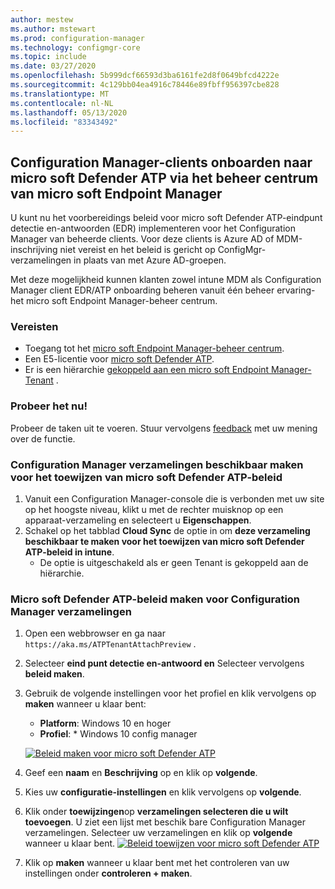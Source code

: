 ```yaml
---
author: mestew
ms.author: mstewart
ms.prod: configuration-manager
ms.technology: configmgr-core
ms.topic: include
ms.date: 03/27/2020
ms.openlocfilehash: 5b999dcf66593d3ba6161fe2d8f0649bfcd4222e
ms.sourcegitcommit: 4c129bb04ea4916c78446e89fbff956397cbe828
ms.translationtype: MT
ms.contentlocale: nl-NL
ms.lasthandoff: 05/13/2020
ms.locfileid: "83343492"
---
```

## <a name="onboard-configuration-manager-clients-to-microsoft-defender-atp-via-the-microsoft-endpoint-manager-admin-center"></a><a name="bkmk_atp"></a>Configuration Manager-clients onboarden naar micro soft Defender ATP via het beheer centrum van micro soft Endpoint Manager
<!--5691658-->
U kunt nu het voorbereidings beleid voor micro soft Defender ATP-eindpunt detectie en-antwoorden (EDR) implementeren voor het Configuration Manager van beheerde clients. Voor deze clients is Azure AD of MDM-inschrijving niet vereist en het beleid is gericht op ConfigMgr-verzamelingen in plaats van met Azure AD-groepen.

Met deze mogelijkheid kunnen klanten zowel intune MDM als Configuration Manager client EDR/ATP onboarding beheren vanuit één beheer ervaring-het micro soft Endpoint Manager-beheer centrum.

### <a name="prerequisites"></a>Vereisten

- Toegang tot het [micro soft Endpoint Manager-beheer centrum](https://endpoint.microsoft.com/).
- Een E5-licentie voor [micro soft Defender ATP](https://docs.microsoft.com/windows/security/threat-protection/microsoft-defender-atp/minimum-requirements#licensing-requirements).
- Er is een hiërarchie [gekoppeld aan een micro soft Endpoint Manager-Tenant](https://docs.microsoft.com/configmgr/core/get-started/2020/technical-preview-2002-2#bkmk_attach) .

### <a name="try-it-out"></a>Probeer het nu!

Probeer de taken uit te voeren. Stuur vervolgens [feedback](../../technical-preview-2003.md#bkmk_feedback) met uw mening over de functie.

### <a name="make-configuration-manager-collections-available-to-assign-microsoft-defender-atp-policies"></a>Configuration Manager verzamelingen beschikbaar maken voor het toewijzen van micro soft Defender ATP-beleid

1. Vanuit een Configuration Manager-console die is verbonden met uw site op het hoogste niveau, klikt u met de rechter muisknop op een apparaat-verzameling en selecteert u **Eigenschappen**.
1. Schakel op het tabblad **Cloud Sync** de optie in om **deze verzameling beschikbaar te maken voor het toewijzen van micro soft Defender ATP-beleid in intune**.
   - De optie is uitgeschakeld als er geen Tenant is gekoppeld aan de hiërarchie.

### <a name="create-microsoft-defender-atp-policy-for-configuration-manager-collections"></a>Micro soft Defender ATP-beleid maken voor Configuration Manager verzamelingen

1. Open een webbrowser en ga naar `https://aka.ms/ATPTenantAttachPreview` .
1. Selecteer **eind punt detectie en-antwoord en** Selecteer vervolgens **beleid maken**.
1. Gebruik de volgende instellingen voor het profiel en klik vervolgens op **maken** wanneer u klaar bent:
   - **Platform**: Windows 10 en hoger
   - **Profiel**: * Windows 10 config manager

   [![Beleid maken voor micro soft Defender ATP](../../media/5691658-create-atp-policy.png)](../../media/5691658-create-atp-policy.png#lightbox)
1. Geef een **naam** en **Beschrijving** op en klik op **volgende**.
1. Kies uw **configuratie-instellingen** en klik vervolgens op **volgende**.
1. Klik onder **toewijzingen**op **verzamelingen selecteren die u wilt toevoegen**. U ziet een lijst met beschik bare Configuration Manager verzamelingen. Selecteer uw verzamelingen en klik op **volgende** wanneer u klaar bent.
   [![Beleid toewijzen voor micro soft Defender ATP](../../media/5691658-assign-atp-policy.png)](../../media/5691658-assign-atp-policy.png#lightbox)
1. Klik op **maken** wanneer u klaar bent met het controleren van uw instellingen onder **controleren + maken**.